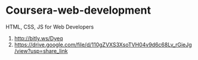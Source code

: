 # Coursera-web-development
HTML, CSS, JS for Web Developers
1. http://bitly.ws/Dyeq
2. https://drive.google.com/file/d/110gZVXS3XsoTVH04v9d6c68Lv_rGieJg/view?usp=share_link
